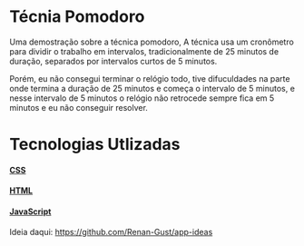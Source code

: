 # Técnia Pomodoro

Uma demostração sobre a técnica pomodoro, A técnica usa um cronômetro para dividir o trabalho em intervalos, tradicionalmente de 25 minutos de duração, separados por intervalos curtos de 5 minutos.

Porém, eu não consegui terminar o relógio todo, tive difuculdades na parte onde termina a duração de 25 minutos e começa o intervalo de 5 minutos, e nesse intervalo de 5 minutos o relógio não retrocede sempre fica em 5 minutos e eu não conseguir resolver. 

# Tecnologias Utlizadas
#### [CSS](https://developer.mozilla.org/pt-BR/docs/Web/CSS)
#### [HTML](https://html.com/)
#### [JavaScript](https://www.javascript.com/)

Ideia daqui: https://github.com/Renan-Gust/app-ideas